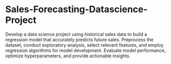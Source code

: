 # Sales-Forecasting-Datascience-Project
Develop a data science project using historical sales data to build a regression model that accurately predicts future sales. Preprocess the dataset, conduct exploratory analysis, select relevant features, and employ regression algorithms for model development. Evaluate model performance, optimize hyperparameters, and provide actionable insights.
